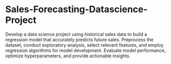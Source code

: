 # Sales-Forecasting-Datascience-Project
Develop a data science project using historical sales data to build a regression model that accurately predicts future sales. Preprocess the dataset, conduct exploratory analysis, select relevant features, and employ regression algorithms for model development. Evaluate model performance, optimize hyperparameters, and provide actionable insights.
